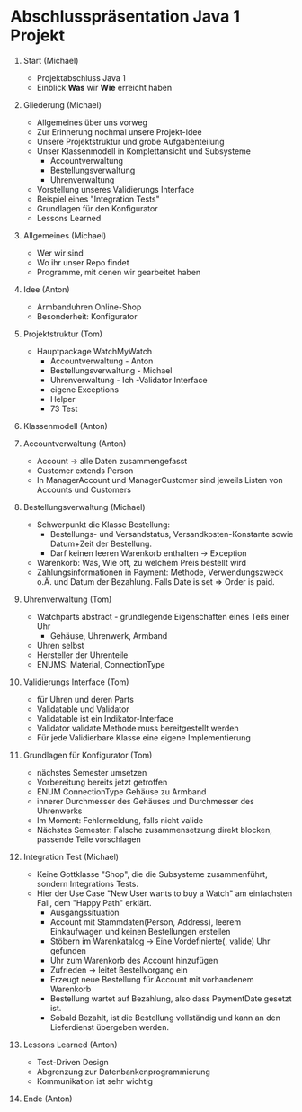 # Abschlusspräsentation Java 1 Projekt

1. Start (Michael)
   - Projektabschluss Java 1
   - Einblick **Was** wir **Wie** erreicht haben

2. Gliederung (Michael)
   - Allgemeines​ über uns vorweg
   - Zur Erinnerung nochmal unsere Projekt-Idee
   - Unsere Projektstruktur​ und grobe Aufgabenteilung
   - Unser Klassenmodell​ in Komplettansicht und Subsysteme
     - Accountverwaltung​
     - Bestellungsverwaltung​
     - Uhrenverwaltung​
   - Vorstellung unseres Validierungs Interface​
   - Beispiel eines "Integration Test​s"
   - Grundlagen für den Konfigurator​
   - Lessons Learned
  
3. Allgemeines (Michael)
   - Wer wir sind
   - Wo ihr unser Repo findet
   - Programme, mit denen wir gearbeitet haben

4. Idee (Anton)
    - Armbanduhren Online-Shop
    - Besonderheit: Konfigurator

5. Projektstruktur (Tom)
    - Hauptpackage WatchMyWatch
	    - Accountverwaltung		- Anton
	    - Bestellungsverwaltung	- Michael
	    - Uhrenverwaltung		- Ich
		    -Validator Interface
	    - eigene Exceptions
	    - Helper
	    - 73 Test
	    
6. Klassenmodell (Anton)
7. Accountverwaltung (Anton)
   - Account -> alle Daten zusammengefasst
   - Customer extends Person 
   - In ManagerAccount und ManagerCustomer sind jeweils Listen von Accounts und Customers
8. Bestellungsverwaltung (Michael)
   - Schwerpunkt die Klasse Bestellung:
     - Bestellungs- und Versandstatus, Versandkosten-Konstante sowie Datum+Zeit der Bestellung.
     - Darf keinen leeren Warenkorb enthalten -> Exception
   - Warenkorb: Was, Wie oft, zu welchem Preis bestellt wird
   - Zahlungsinformationen in Payment: Methode, Verwendungszweck o.Ä. und Datum der Bezahlung. Falls Date is set => Order is paid.

9. Uhrenverwaltung (Tom)
    - Watchparts abstract - grundlegende Eigenschaften eines Teils einer Uhr
        - Gehäuse, Uhrenwerk, Armband
    - Uhren selbst
    - Hersteller der Uhrenteile
    - ENUMS: Material, ConnectionType
    
10. Validierungs Interface (Tom)
    - für Uhren und deren Parts
    - Validatable und Validator
    - Validatable ist ein Indikator-Interface
    - Validator validate Methode muss bereitgestellt werden
    - Für jede Validierbare Klasse eine eigene Implementierung
    
11. Grundlagen für Konfigurator (Tom)
    - nächstes Semester umsetzen
    - Vorbereitung bereits jetzt getroffen
    - ENUM ConnectionType Gehäuse zu Armband
    - innerer Durchmesser des Gehäuses und Durchmesser des Uhrenwerks
    - Im Moment: Fehlermeldung, falls nicht valide
    - Nächstes Semester: Falsche zusammensetzung direkt blocken,
        passende Teile vorschlagen

12. Integration Test (Michael)
    - Keine Gottklasse "Shop", die die Subsysteme zusammenführt, sondern Integrations Tests.
    - Hier der Use Case "New User wants to buy a Watch" am einfachsten Fall, dem "Happy Path" erklärt.
      - Ausgangssituation
      - Account mit Stammdaten(Person, Address), leerem Einkaufwagen und keinen Bestellungen erstellen
      - Stöbern im Warenkatalog -> Eine Vordefinierte(, valide) Uhr gefunden
      - Uhr zum Warenkorb des Account hinzufügen
      - Zufrieden -> leitet Bestellvorgang ein
      - Erzeugt neue Bestellung für Account mit vorhandenem Warenkorb
      - Bestellung wartet auf Bezahlung, also dass PaymentDate gesetzt ist.
      - Sobald Bezahlt, ist die Bestellung vollständig und kann an den Lieferdienst übergeben werden.

13. Lessons Learned (Anton)
      - Test-Driven Design
      - Abgrenzung zur Datenbankenprogrammierung 
      - Kommunikation ist sehr wichtig
14. Ende (Anton)
